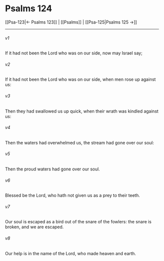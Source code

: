 # Psalms 124

[[Psa-123|← Psalms 123]] | [[Psalms]] | [[Psa-125|Psalms 125 →]]
***

###### v1
If it had not been the Lord who was on our side, now may Israel say;
###### v2
If it had not been the Lord who was on our side, when men rose up against us:
###### v3
Then they had swallowed us up quick, when their wrath was kindled against us:
###### v4
Then the waters had overwhelmed us, the stream had gone over our soul:
###### v5
Then the proud waters had gone over our soul.
###### v6
Blessed be the Lord, who hath not given us as a prey to their teeth.
###### v7
Our soul is escaped as a bird out of the snare of the fowlers: the snare is broken, and we are escaped.
###### v8
Our help is in the name of the Lord, who made heaven and earth. 
